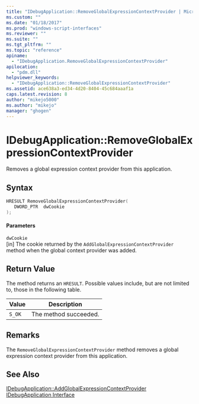 ```yaml
---
title: "IDebugApplication::RemoveGlobalExpressionContextProvider | Microsoft Docs"
ms.custom: ""
ms.date: "01/18/2017"
ms.prod: "windows-script-interfaces"
ms.reviewer: ""
ms.suite: ""
ms.tgt_pltfrm: ""
ms.topic: "reference"
apiname: 
  - "IDebugApplication.RemoveGlobalExpressionContextProvider"
apilocation: 
  - "pdm.dll"
helpviewer_keywords: 
  - "IDebugApplication::RemoveGlobalExpressionContextProvider"
ms.assetid: ace638a3-ed34-4d20-8404-45c684aaaf1a
caps.latest.revision: 8
author: "mikejo5000"
ms.author: "mikejo"
manager: "ghogen"
---
```

# IDebugApplication::RemoveGlobalExpressionContextProvider
Removes a global expression context provider from this application.  
  
## Syntax  
  
```cpp
HRESULT RemoveGlobalExpressionContextProvider(  
   DWORD_PTR  dwCookie  
);  
```  
  
#### Parameters  
 `dwCookie`  
 [in] The cookie returned by the `AddGlobalExpressionContextProvider` method when the global context provider was added.  
  
## Return Value  
 The method returns an `HRESULT`. Possible values include, but are not limited to, those in the following table.  
  
|Value|Description|  
|-----------|-----------------|  
|`S_OK`|The method succeeded.|  
  
## Remarks  
 The `RemoveGlobalExpressionContextProvider` method removes a global expression context provider from this application.  
  
## See Also  
 [IDebugApplication::AddGlobalExpressionContextProvider](../../winscript/reference/idebugapplication-addglobalexpressioncontextprovider.md)   
 [IDebugApplication Interface](../../winscript/reference/idebugapplication-interface.md)